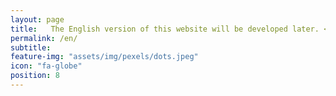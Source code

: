 ```yaml
---
layout: page
title:   The English version of this website will be developed later. <br> Thank you very much for the patience
permalink: /en/
subtitle:
feature-img: "assets/img/pexels/dots.jpeg"
icon: "fa-globe"
position: 8
---
```

